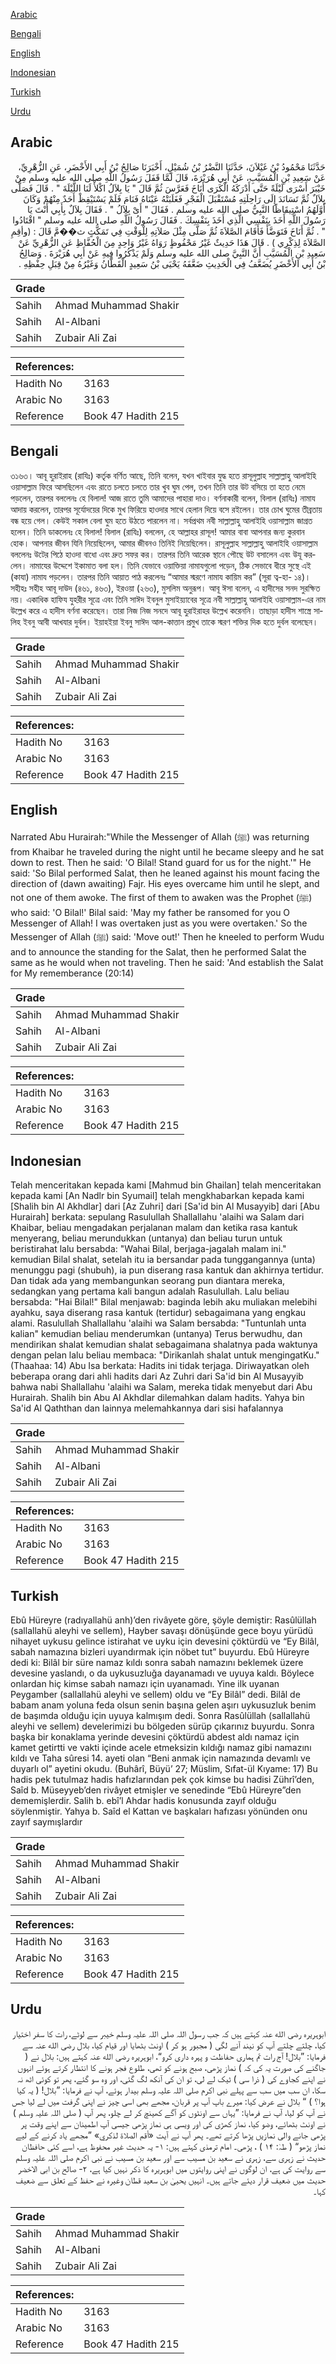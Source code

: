 [Arabic](#arabic)

[Bengali](#bengali)

[English](#english)

[Indonesian](#indonesian)

[Turkish](#turkish)

[Urdu](#urdu)

## Arabic


<div dir="rtl" lang="ar" style={{fontSize:'larger',backgroundColor:'#f8f9fa',padding:20}}>
حَدَّثَنَا مَحْمُودُ بْنُ غَيْلاَنَ، حَدَّثَنَا النَّضْرُ بْنُ شُمَيْلٍ، أَخْبَرَنَا صَالِحُ بْنُ أَبِي الأَخْضَرِ، عَنِ الزُّهْرِيِّ، عَنْ سَعِيدِ بْنِ الْمُسَيَّبِ، عَنْ أَبِي هُرَيْرَةَ، قَالَ لَمَّا قَفَلَ رَسُولُ اللَّهِ صلى الله عليه وسلم مِنْ خَيْبَرَ أَسْرَى لَيْلَةً حَتَّى أَدْرَكَهُ الْكَرَى أَنَاخَ فَعَرَّسَ ثُمَّ قَالَ ‏"‏ يَا بِلاَلُ اكْلأْ لَنَا اللَّيْلَةَ ‏"‏ ‏.‏ قَالَ فَصَلَّى بِلاَلٌ ثُمَّ تَسَانَدَ إِلَى رَاحِلَتِهِ مُسْتَقْبَلَ الْفَجْرِ فَغَلَبَتْهُ عَيْنَاهُ فَنَامَ فَلَمْ يَسْتَيْقِظْ أَحَدٌ مِنْهُمْ وَكَانَ أَوَّلَهُمُ اسْتِيقَاظًا النَّبِيُّ صلى الله عليه وسلم ‏.‏ فَقَالَ ‏"‏ أَىْ بِلاَلُ ‏"‏ ‏.‏ فَقَالَ بِلاَلٌ بِأَبِي أَنْتَ يَا رَسُولَ اللَّهِ أَخَذَ بِنَفْسِي الَّذِي أَخَذَ بِنَفْسِكَ ‏.‏ فَقَالَ رَسُولُ اللَّهِ صلى الله عليه وسلم ‏"‏ اقْتَادُوا ‏"‏ ‏.‏ ثُمَّ أَنَاخَ فَتَوَضَّأَ فَأَقَامَ الصَّلاَةَ ثُمَّ صَلَّى مِثْلَ صَلاَتِهِ لِلْوَقْتِ فِي تَمَكُّثٍ ث��مَّ قَالَ ‏:‏ ‏(‏وأقِمِ الصَّلاَةَ لِذِكْرِي ‏)‏ ‏.‏ قَالَ هَذَا حَدِيثٌ غَيْرُ مَحْفُوظٍ رَوَاهُ غَيْرُ وَاحِدٍ مِنَ الْحُفَّاظِ عَنِ الزُّهْرِيِّ عَنْ سَعِيدِ بْنِ الْمُسَيَّبِ أَنَّ النَّبِيَّ صلى الله عليه وسلم وَلَمْ يَذْكُرُوا فِيهِ عَنْ أَبِي هُرَيْرَةَ ‏.‏ وَصَالِحُ بْنُ أَبِي الأَخْضَرِ يُضَعَّفُ فِي الْحَدِيثِ ضَعَّفَهُ يَحْيَى بْنُ سَعِيدٍ الْقَطَّانُ وَغَيْرُهُ مِنْ قِبَلِ حِفْظِهِ ‏.‏
</div>
<div style={{backgroundColor:'#f8f9fa',padding:20, marginBottom: 10}}><table> <thead> <tr> <th>Grade</th> <th></th> </tr> </thead> <tbody> <tr><td>Sahih</td><td>Ahmad Muhammad Shakir</td></tr><tr><td>Sahih</td><td>Al-Albani</td></tr><tr><td>Sahih</td><td>Zubair Ali Zai</td></tr></tbody></table><table> <thead> <tr> <th>References:</th> <th></th> </tr> </thead> <tbody><tr><td>Hadith No</td><td>3163</td></tr><tr><td>Arabic No</td><td>3163</td></tr><tr><td>Reference</td><td>Book 47 Hadith 215</td></tr></tbody></table></div>

## Bengali


<div dir="ltr" lang="bn" style={{fontSize:'larger',backgroundColor:'#f8f9fa',padding:20}}>
৩১৬৩। আবূ হুরাইরাহ (রাযিঃ) কর্তৃক বর্ণিত আছে, তিনি বলেন, যখন খাইবার যুদ্ধ হতে রাসূলুল্লাহ সাল্লাল্লাহু আলাইহি ওয়াসাল্লাম ফিরে আসছিলেন এবং রাতে চলতে চলতে তার খুব ঘুম পেল, তখন তিনি তার উট বসিয়ে তা হতে নেমে পড়লেন, তারপর বললেনঃ হে বিলাল! আজ রাতে তুমি আমাদের পাহারা দাও। বর্ণনাকারী বলেন, বিলাল (রাযিঃ) নামায আদায় করলেন, তারপর সূর্যোদয়ের দিকে মুখ ফিরিয়ে হাওদার সাথে হেলান দিয়ে বসে রইলেন। তার চোখ ঘুমের তীব্রতায় বন্ধ হয়ে গেল। কেউই সকাল বেলা ঘুম হতে উঠতে পারলেন না। সর্বপ্রথম নবী সাল্লাল্লাহু আলাইহি ওয়াসাল্লাম জাগ্রত হলেন। তিনি ডাকলেনঃ হে বিলাল! বিলাল (রাযিঃ) বললেন, হে আল্লাহর রাসূল! আমার বাবা আপনার জন্য কুরবান হোক। আপনার জীবন যিনি নিয়েছিলেন, আমার জীবনও তিনিই নিয়েছিলেন। রাসূলুল্লাহ সাল্লাল্লাহু আলাইহি ওয়াসাল্লাম বললেনঃ উটের পিঠে হাওদা বাধো এবং দ্রুত সফর কর। তারপর তিনি আরেক স্থানে পৌছে উট বসালেন এবং উযূ করলেন। নামাযের উদ্দেশে ইকামাত বলা হল। তিনি যেভাবে ওয়াক্তিয়া নামাযগুলো পড়েন, ঠিক সেভাবে ধীরে সুস্থে এই (কাযা) নামায পড়লেন। তারপর তিনি আয়াত পাঠ করলেনঃ “আমার স্মরণে নামায কায়িম কর” (সূরা ত্ব-হা- ১৪)। সহীহঃ সহীহ আবূ দাউদ (৪৬১, ৪৬৩), ইরওয়া (২৬৩), মুসলিম অনুরূপ। আবূ ঈসা বলেন, এ হাদীসের সনদ সুরক্ষিত নয়। একাধিক হাফিয যুহরীর সূত্রে এবং তিনি সাঈদ ইবনুল মুসাইয়্যাবের সূত্রে নবী সাল্লাল্লাহু আলাইহি ওয়াসাল্লাম-এর নাম উল্লেখ করে এ হাদীস বর্ণনা করেছেন। তারা নিজ নিজ সনদে আবূ হুরাইরাহর উল্লেখ করেননি। তাছাড়া হাদীস শাস্ত্রে সালিহ ইবনু আবী আখযার দুর্বল। ইয়াহইয়া ইবনু সাঈদ আল-কাত্তান প্রমুখ তাকে স্মরণ শক্তির দিক হতে দুর্বল বলেছেন।
</div>
<div style={{backgroundColor:'#f8f9fa',padding:20, marginBottom: 10}}><table> <thead> <tr> <th>Grade</th> <th></th> </tr> </thead> <tbody> <tr><td>Sahih</td><td>Ahmad Muhammad Shakir</td></tr><tr><td>Sahih</td><td>Al-Albani</td></tr><tr><td>Sahih</td><td>Zubair Ali Zai</td></tr></tbody></table><table> <thead> <tr> <th>References:</th> <th></th> </tr> </thead> <tbody><tr><td>Hadith No</td><td>3163</td></tr><tr><td>Arabic No</td><td>3163</td></tr><tr><td>Reference</td><td>Book 47 Hadith 215</td></tr></tbody></table></div>

## English


<div dir="ltr" lang="en" style={{fontSize:'larger',backgroundColor:'#f8f9fa',padding:20}}>
Narrated Abu Hurairah:"While the Messenger of Allah (ﷺ) was returning from Khaibar he traveled during the night until he became sleepy and he sat down to rest. Then he said: 'O Bilal! Stand guard for us for the night.'" He said: 'So Bilal performed Salat, then he leaned against his mount facing the direction of (dawn awaiting) Fajr. His eyes overcame him until he slept, and not one of them awoke. The first of them to awaken was the Prophet (ﷺ) who said: 'O Bilal!' Bilal said: 'May my father be ransomed for you O Messenger of Allah! I was overtaken just as you were overtaken.' So the Messenger of Allah (ﷺ) said: 'Move out!' Then he kneeled to perform Wudu and to announce the standing for the Salat, then he performed Salat the same as he would when not traveling. Then he said: 'And establish the Salat for My rememberance (20:14)
</div>
<div style={{backgroundColor:'#f8f9fa',padding:20, marginBottom: 10}}><table> <thead> <tr> <th>Grade</th> <th></th> </tr> </thead> <tbody> <tr><td>Sahih</td><td>Ahmad Muhammad Shakir</td></tr><tr><td>Sahih</td><td>Al-Albani</td></tr><tr><td>Sahih</td><td>Zubair Ali Zai</td></tr></tbody></table><table> <thead> <tr> <th>References:</th> <th></th> </tr> </thead> <tbody><tr><td>Hadith No</td><td>3163</td></tr><tr><td>Arabic No</td><td>3163</td></tr><tr><td>Reference</td><td>Book 47 Hadith 215</td></tr></tbody></table></div>

## Indonesian


<div dir="ltr" lang="id" style={{fontSize:'larger',backgroundColor:'#f8f9fa',padding:20}}>
Telah menceritakan kepada kami [Mahmud bin Ghailan] telah menceritakan kepada kami [An Nadlr bin Syumail] telah mengkhabarkan kepada kami [Shalih bin Al Akhdlar] dari [Az Zuhri] dari [Sa'id bin Al Musayyib] dari [Abu Hurairah] berkata: sepulang Rasulullah Shallallahu 'alaihi wa Salam dari Khaibar, beliau mengadakan perjalanan malam dan ketika rasa kantuk menyerang, beliau merundukkan (untanya) dan beliau turun untuk beristirahat lalu bersabda: "Wahai Bilal, berjaga-jagalah malam ini." kemudian Bilal shalat, setelah itu ia bersandar pada tunggangannya (unta) menunggu pagi (shubuh), ia pun diserang rasa kantuk dan akhirnya tertidur. Dan tidak ada yang membangunkan seorang pun diantara mereka, sedangkan yang pertama kali bangun adalah Rasulullah. Lalu beliau bersabda: "Hai Bilal!" Bilal menjawab: baginda lebih aku muliakan melebihi ayahku, saya diserang rasa kantuk (tertidur) sebagaimana yang engkau alami. Rasulullah Shallallahu 'alaihi wa Salam bersabda: "Tuntunlah unta kalian" kemudian beliau menderumkan (untanya) Terus berwudhu, dan mendirikan shalat kemudian shalat sebagaimana shalatnya pada waktunya dengan pelan lalu beliau membaca: "Dirikanlah shalat untuk mengingatKu." (Thaahaa: 14) Abu Isa berkata: Hadits ini tidak terjaga. Diriwayatkan oleh beberapa orang dari ahli hadits dari Az Zuhri dari Sa'id bin Al Musayyib bahwa nabi Shallallahu 'alaihi wa Salam, mereka tidak menyebut dari Abu Hurairah. Shalih bin Abu Al Akhdlar dilemahkan dalam hadits. Yahya bin Sa'id Al Qaththan dan lainnya melemahkannya dari sisi hafalannya
</div>
<div style={{backgroundColor:'#f8f9fa',padding:20, marginBottom: 10}}><table> <thead> <tr> <th>Grade</th> <th></th> </tr> </thead> <tbody> <tr><td>Sahih</td><td>Ahmad Muhammad Shakir</td></tr><tr><td>Sahih</td><td>Al-Albani</td></tr><tr><td>Sahih</td><td>Zubair Ali Zai</td></tr></tbody></table><table> <thead> <tr> <th>References:</th> <th></th> </tr> </thead> <tbody><tr><td>Hadith No</td><td>3163</td></tr><tr><td>Arabic No</td><td>3163</td></tr><tr><td>Reference</td><td>Book 47 Hadith 215</td></tr></tbody></table></div>

## Turkish


<div dir="ltr" lang="tr" style={{fontSize:'larger',backgroundColor:'#f8f9fa',padding:20}}>
Ebû Hüreyre (radıyallahü anh)’den rivâyete göre, şöyle demiştir: Rasûlüllah (sallallahü aleyhi ve sellem), Hayber savaşı dönüşünde gece boyu yürüdü nihayet uykusu gelince istirahat ve uyku için devesini çöktürdü ve “Ey Bilâl, sabah namazına bizleri uyandırmak için nöbet tut” buyurdu. Ebû Hüreyre dedi ki: Bilâl bir süre namaz kıldı sonra sabah namazını beklemek üzere devesine yaslandı, o da uykusuzluğa dayanamadı ve uyuya kaldı. Böylece onlardan hiç kimse sabah namazı için uyanamadı. Yine ilk uyanan Peygamber (sallallahü aleyhi ve sellem) oldu ve “Ey Bilâl” dedi. Bilâl de babam anam yoluna feda olsun senin başına gelen aşırı uykusuzluk benim de başımda olduğu için uyuya kalmışım dedi. Sonra Rasûlüllah (sallallahü aleyhi ve sellem) develerimizi bu bölgeden sürüp çıkarınız buyurdu. Sonra başka bir konaklama yerinde devesini çöktürdü abdest aldı namaz için kamet getirtti ve vakti içinde acele etmeksizin kıldığı namaz gibi namazını kıldı ve Taha sûresi 14. ayeti olan “Beni anmak için namazında devamlı ve duyarlı ol” ayetini okudu. (Buhârî, Büyü’ 27; Müslim, Sıfat-ül Kıyame: 17) Bu hadis pek tutulmaz hadis hafızlarından pek çok kimse bu hadisi Zührî’den, Saîd b. Müseyyeb’den rivâyet etmişler ve senedinde “Ebû Hüreyre”den dememişlerdir. Salih b. ebî’l Ahdar hadis konusunda zayıf olduğu söylenmiştir. Yahya b. Saîd el Kattan ve başkaları hafızası yönünden onu zayıf saymışlardır
</div>
<div style={{backgroundColor:'#f8f9fa',padding:20, marginBottom: 10}}><table> <thead> <tr> <th>Grade</th> <th></th> </tr> </thead> <tbody> <tr><td>Sahih</td><td>Ahmad Muhammad Shakir</td></tr><tr><td>Sahih</td><td>Al-Albani</td></tr><tr><td>Sahih</td><td>Zubair Ali Zai</td></tr></tbody></table><table> <thead> <tr> <th>References:</th> <th></th> </tr> </thead> <tbody><tr><td>Hadith No</td><td>3163</td></tr><tr><td>Arabic No</td><td>3163</td></tr><tr><td>Reference</td><td>Book 47 Hadith 215</td></tr></tbody></table></div>

## Urdu


<div dir="rtl" lang="ur" style={{fontSize:'larger',backgroundColor:'#f8f9fa',padding:20}}>
ابوہریرہ رضی الله عنہ کہتے ہیں کہ جب رسول اللہ صلی اللہ علیہ وسلم خیبر سے لوٹے، رات کا سفر اختیار کیا، چلتے چلتے آپ کو نیند آنے لگی ( مجبور ہو کر ) اونٹ بٹھایا اور قیام کیا، بلال رضی الله عنہ سے فرمایا: ”بلال! آج رات تم ہماری حفاظت و پہرہ داری کرو“، ابوہریرہ رضی الله عنہ کہتے ہیں: بلال نے ( جاگنے کی صورت یہ کی کہ ) نماز پڑھی، صبح ہونے کو تھی، طلوع فجر ہونے کا انتظار کرتے ہوئے انہوں نے اپنے کجاوے کی ( ذرا سی ) ٹیک لے لی، تو ان کی آنکھ لگ گئی، اور وہ سو گئے، پھر تو کوئی اٹھ نہ سکا، ان سب میں سب سے پہلے نبی اکرم صلی اللہ علیہ وسلم بیدار ہوئے، آپ نے فرمایا: ”بلال! ( یہ کیا ہوا؟ ) “ بلال نے عرض کیا: میرے باپ آپ پر قربان، مجھے بھی اسی چیز نے اپنی گرفت میں لے لیا جس نے آپ کو لیا، آپ نے فرمایا: ”یہاں سے اونٹوں کو آگے کھینچ کر لے چلو، پھر آپ ( صلی اللہ علیہ وسلم ) نے اونٹ بٹھائے، وضو کیا، نماز کھڑی کی اور ویسی ہی نماز پڑھی جیسی آپ اطمینان سے اپنے وقت پر پڑھی جانے والی نمازیں پڑھا کرتے تھے۔ پھر آپ نے آیت «أقم الصلاة لذكري» ”مجھے یاد کرنے کے لیے نماز پڑھو“ ( طہٰ: ۱۴ ) ، پڑھی۔ امام ترمذی کہتے ہیں: ۱- یہ حدیث غیر محفوظ ہے، اسے کئی حافظان حدیث نے زہری سے، زہری نے سعید بن مسیب سے اور سعید بن مسیب نے نبی اکرم صلی اللہ علیہ وسلم سے روایت کی ہے، ان لوگوں نے اپنی روایتوں میں ابوہریرہ کا ذکر نہیں کیا ہے، ۲- صالح بن ابی الاخضر حدیث میں ضعیف قرار دیئے جاتے ہیں۔ انہیں یحییٰ بن سعید قطان وغیرہ نے حفظ کے تعلق سے ضعیف کہا۔
</div>
<div style={{backgroundColor:'#f8f9fa',padding:20, marginBottom: 10}}><table> <thead> <tr> <th>Grade</th> <th></th> </tr> </thead> <tbody> <tr><td>Sahih</td><td>Ahmad Muhammad Shakir</td></tr><tr><td>Sahih</td><td>Al-Albani</td></tr><tr><td>Sahih</td><td>Zubair Ali Zai</td></tr></tbody></table><table> <thead> <tr> <th>References:</th> <th></th> </tr> </thead> <tbody><tr><td>Hadith No</td><td>3163</td></tr><tr><td>Arabic No</td><td>3163</td></tr><tr><td>Reference</td><td>Book 47 Hadith 215</td></tr></tbody></table></div>